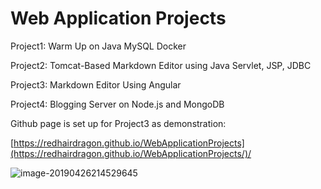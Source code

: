 # Web Application Projects

Project1: Warm Up on Java MySQL Docker

Project2: Tomcat-Based Markdown Editor using Java Servlet, JSP, JDBC 

Project3: Markdown Editor Using Angular

Project4: Blogging Server on Node.js and MongoDB 



Github page is set up for Project3 as demonstration:

 [https://redhairdragon.github.io/WebApplicationProjects](https://redhairdragon.github.io/WebApplicationProjects/)/



![image-20190426214529645](/Users/cocoastarrion/Documents/CSPROJECTS/CS144/image-20190426214529645.png)